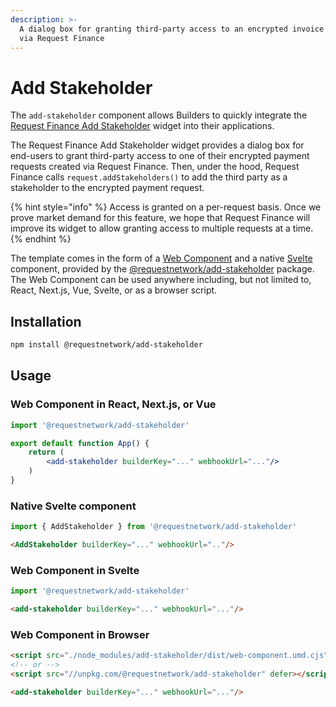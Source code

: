 ```yaml
---
description: >-
  A dialog box for granting third-party access to an encrypted invoice created
  via Request Finance
---
```


# Add Stakeholder

The `add-stakeholder` component allows Builders to quickly integrate the [Request Finance Add Stakeholder](https://docs.request.finance/faq#i-am-integrating-the-request-network.-can-i-get-access-to-users-data-on-request-finance) widget into their applications.

The Request Finance Add Stakeholder widget provides a dialog box for end-users to grant third-party access to one of their encrypted payment requests created via Request Finance. Then, under the hood, Request Finance calls `request.addStakeholders()` to add the third party as a stakeholder to the encrypted payment request.

{% hint style="info" %}
Access is granted on a per-request basis. Once we prove market demand for this feature, we hope that Request Finance will improve its widget to allow granting access to multiple requests at a time.
{% endhint %}

The template comes in the form of a [Web Component](https://www.webcomponents.org/introduction#how-do-i-use-a-web-component-) and a native [Svelte](https://svelte.dev/) component, provided by the [@requestnetwork/add-stakeholder](https://www.npmjs.com/package/@requestnetwork/add-stakeholder) package. The Web Component can be used anywhere including, but not limited to, React, Next.js, Vue, Svelte, or as a browser script.

## Installation

```bash
npm install @requestnetwork/add-stakeholder
```

## Usage

### Web Component in React, Next.js, or Vue

```jsx
import '@requestnetwork/add-stakeholder'

export default function App() {
    return (
        <add-stakeholder builderKey="..." webhookUrl="..."/>
    )
}
```

### Native Svelte component

```javascript
import { AddStakeholder } from '@requestnetwork/add-stakeholder'
```

```html
<AddStakeholder builderKey="..." webhookUrl=".."/> 
```

### Web Component in Svelte

```javascript
import '@requestnetwork/add-stakeholder'
```

```html
<add-stakeholder builderKey="..." webhookUrl="..."/>
```

### Web Component in Browser

```html
<script src="./node_modules/add-stakeholder/dist/web-component.umd.cjs" defer></script>
<!-- or -->
<script src="//unpkg.com/@requestnetwork/add-stakeholder" defer></script>

<add-stakeholder builderKey="..." webhookUrl="..."/>
```
